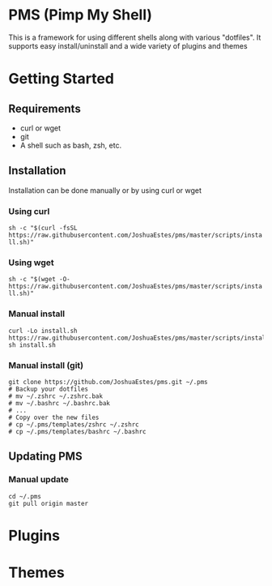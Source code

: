 PMS (Pimp My Shell)
===================

This is a framework for using different shells along with various "dotfiles".
It supports easy install/uninstall and a wide variety of plugins and themes

# Getting Started

## Requirements
  * curl or wget
  * git
  * A shell such as bash, zsh, etc.

## Installation
Installation can be done manually or by using curl or wget

### Using curl
`sh -c "$(curl -fsSL https://raw.githubusercontent.com/JoshuaEstes/pms/master/scripts/install.sh)"`

### Using wget
`sh -c "$(wget -O- https://raw.githubusercontent.com/JoshuaEstes/pms/master/scripts/install.sh)"`

### Manual install
```
curl -Lo install.sh https://raw.githubusercontent.com/JoshuaEstes/pms/master/scripts/install.sh
sh install.sh
```

### Manual install (git)
```
git clone https://github.com/JoshuaEstes/pms.git ~/.pms
# Backup your dotfiles
# mv ~/.zshrc ~/.zshrc.bak
# mv ~/.bashrc ~/.bashrc.bak
# ...
# Copy over the new files
# cp ~/.pms/templates/zshrc ~/.zshrc
# cp ~/.pms/templates/bashrc ~/.bashrc
```

## Updating PMS
### Manual update
```
cd ~/.pms
git pull origin master
```

# Plugins

# Themes
